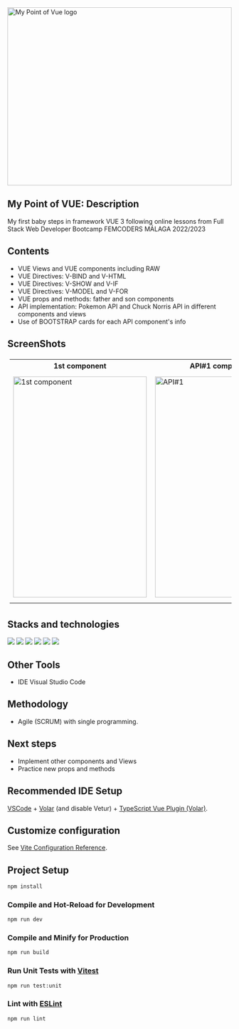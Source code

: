 <img src="https://user-images.githubusercontent.com/116545851/222785566-2065798e-0a82-41c0-8d63-3084d31be162.png" align="center" alt="My Point of Vue logo" width = 100% height = 400px>

## My Point of VUE: Description

My first baby steps in framework VUE 3 following online lessons from Full Stack Web Developer Bootcamp FEMCODERS MÁLAGA 2022/2023

## Contents

* VUE Views and VUE components including RAW
* VUE Directives: V-BIND and V-HTML
* VUE Directives: V-SHOW and V-IF
* VUE Directives: V-MODEL and V-FOR
* VUE props and methods: father and son components
* API implementation: Pokemon API and Chuck Norris API in different components and views
* Use of BOOTSTRAP cards for each API component's info

## ScreenShots
<table style="padding:5px">
 <th>1st component</th>
 <th>API#1 component</th>
 <th>API#2 component</th> 
  <tr>
    <td>
     <img src="https://user-images.githubusercontent.com/116545851/223201945-87f9d8fb-74a2-4823-8fd1-8a6089d3d4d9.png"  alt="1st component" width = 300px height = 496px >
   </td>
   <td>
     <img src="https://user-images.githubusercontent.com/116545851/223202044-79679417-955e-4ed5-a12b-89d26e79b81a.png" align="right" alt="API#1" width = 300px height = 496px>
   </td>
   <td>
    <img src="https://user-images.githubusercontent.com/116545851/223202307-eae08783-5ac4-4fa1-b937-fb3469245398.png" alt="API#2" width = 300px height = 512px>
   </td>    
  </tr>
</table>


## Stacks and technologies

 <p align="left">
 <img src= "https://img.shields.io/badge/html5-%23E34F26.svg?style=for-the-badge&logo=html5&logoColor=white"></img>
 <img src= "https://img.shields.io/badge/css3-%231572B6.svg?style=for-the-badge&logo=css3&logoColor=white"></img>
 <img src= "https://img.shields.io/badge/javascript-%23323330.svg?style=for-the-badge&logo=javascript&logoColor=%23F7DF1E"></img>
 <img src= "https://img.shields.io/badge/NPM-%23000000.svg?style=for-the-badge&logo=npm&logoColor=white"></img>  
 <img src= "https://img.shields.io/badge/node.js-6DA55F?style=for-the-badge&logo=node.js&logoColor=white"></img> 
 <img src= "https://img.shields.io/badge/Vue.js-35495E?style=for-the-badge&logo=vuedotjs&logoColor=4FC08D"></img>
 
 </p>
 
## Other Tools

* IDE Visual Studio Code

## Methodology

* Agile (SCRUM) with single programming.

## Next steps

* Implement other components and Views
* Practice new props and methods


## Recommended IDE Setup

[VSCode](https://code.visualstudio.com/) + [Volar](https://marketplace.visualstudio.com/items?itemName=Vue.volar) (and disable Vetur) + [TypeScript Vue Plugin (Volar)](https://marketplace.visualstudio.com/items?itemName=Vue.vscode-typescript-vue-plugin).

## Customize configuration

See [Vite Configuration Reference](https://vitejs.dev/config/).

## Project Setup

```sh
npm install
```

### Compile and Hot-Reload for Development

```sh
npm run dev
```

### Compile and Minify for Production

```sh
npm run build
```

### Run Unit Tests with [Vitest](https://vitest.dev/)

```sh
npm run test:unit
```

### Lint with [ESLint](https://eslint.org/)

```sh
npm run lint
```
